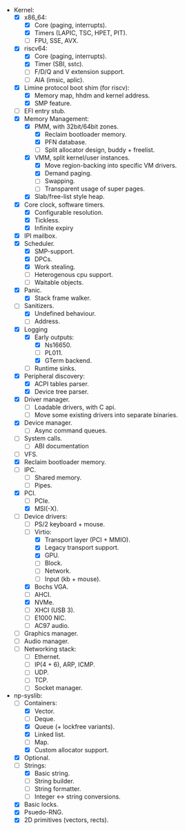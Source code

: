 - Kernel:
    - [x] x86_64:
        - [x] Core (paging, interrupts).
        - [x] Timers (LAPIC, TSC, HPET, PIT).
        - [ ] FPU, SSE, AVX.
    - [x] riscv64:
        - [x] Core (paging, interrupts).
        - [x] Timer (SBI, sstc).
        - [ ] F/D/Q and V extension support.
        - [ ] AIA (imsic, aplic).
    - [x] Limine protocol boot shim (for riscv):
        - [x] Memory map, hhdm and kernel address.
        - [x] SMP feature.
    - [ ] EFI entry stub.
    - [x] Memory Management:
        - [x] PMM, with 32bit/64bit zones.
            - [x] Reclaim bootloader memory.
            - [x] PFN database.
            - [ ] Split allocator design, buddy + freelist.
        - [x] VMM, split kernel/user instances.
            - [x] Move region-backing into specific VM drivers.
            - [x] Demand paging.
            - [ ] Swapping.
            - [ ] Transparent usage of super pages.
        - [x] Slab/free-list style heap.
    - [x] Core clock, software timers.
        - [x] Configurable resolution.
        - [x] Tickless.
        - [x] Infinite expiry
    - [x] IPI mailbox.
    - [x] Scheduler.
        - [x] SMP-support.
        - [x] DPCs.
        - [x] Work stealing.
        - [ ] Heterogenous cpu support.
        - [ ] Waitable objects.
    - [x] Panic.
        - [x] Stack frame walker.
    - [ ] Sanitizers.
        - [x] Undefined behaviour.
        - [ ] Address.
    - [x] Logging
        - [x] Early outputs:
            - [x] Ns16650.
            - [ ] PL011.
            - [x] GTerm backend.
        - [ ] Runtime sinks.
    - [x] Peripheral discovery:
        - [x] ACPI tables parser.
        - [x] Device tree parser.
    - [x] Driver manager.
        - [ ] Loadable drivers, with C api.
        - [ ] Move some existing drivers into separate binaries.
    - [x] Device manager.
        - [ ] Async command queues.
    - [ ] System calls.
        - [ ] ABI documentation
    - [ ] VFS.
    - [x] Reclaim bootloader memory.
    - [ ] IPC.
        - [ ] Shared memory.
        - [ ] Pipes.
    - [x] PCI.
        - [ ] PCIe.
        - [x] MSI(-X).
    - [ ] Device drivers:
        - [ ] PS/2 keyboard + mouse.
        - [ ] Virtio:
            - [x] Transport layer (PCI + MMIO).
            - [x] Legacy transport support.
            - [x] GPU.
            - [ ] Block.
            - [ ] Network.
            - [ ] Input (kb + mouse).
        - [x] Bochs VGA.
        - [ ] AHCI.
        - [x] NVMe.
        - [ ] XHCI (USB 3).
        - [ ] E1000 NIC.
        - [ ] AC97 audio.
    - [ ] Graphics manager.
    - [ ] Audio manager.
    - [ ] Networking stack:
        - [ ] Ethernet.
        - [ ] IP(4 + 6), ARP, ICMP.
        - [ ] UDP.
        - [ ] TCP.
        - [ ] Socket manager.

- np-syslib:
    - [ ] Containers:
        - [x] Vector.
        - [ ] Deque.
        - [x] Queue (+ lockfree variants).
        - [x] Linked list.
        - [ ] Map.
        - [x] Custom allocator support.
    - [x] Optional.
    - [ ] Strings:
        - [x] Basic string.
        - [ ] String builder.
        - [ ] String formatter.
        - [ ] Integer <-> string conversions.
    - [x] Basic locks.
    - [x] Psuedo-RNG.
    - [x] 2D primitives (vectors, rects).
